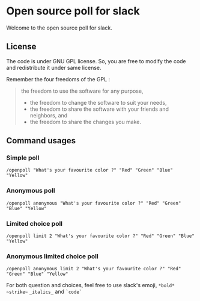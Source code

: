 # Open source poll for slack

Welcome to the open source poll for slack.  

## License

The code is under GNU GPL license. So, you are free to modify the code and redistribute it under same license.  
  
Remember the four freedoms of the GPL :  
> the freedom to use the software for any purpose,
> * the freedom to change the software to suit your needs,
> * the freedom to share the software with your friends and neighbors, and
> * the freedom to share the changes you make.

## Command usages

### Simple poll
```
/openpoll "What's your favourite color ?" "Red" "Green" "Blue" "Yellow"
```
### Anonymous poll
```
/openpoll anonymous "What's your favourite color ?" "Red" "Green" "Blue" "Yellow"
```
### Limited choice poll
```
/openpoll limit 2 "What's your favourite color ?" "Red" "Green" "Blue" "Yellow"
```
### Anonymous limited choice poll
```
/openpoll anonymous limit 2 "What's your favourite color ?" "Red" "Green" "Blue" "Yellow"
```
  
For both question and choices, feel free to use slack's emoji, `*bold*` `~strike~` `_italics_` and `` `code` ``  
